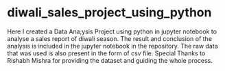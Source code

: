 # diwali_sales_project_using_python
Here I created a Data Ana;ysis Project using python in jupyter notebook to analyse a sales report of diwali season. The result and conclusion of the analysis is included in the jupyter notebook in the repository. The raw data that was used is also present in the form of csv file.
Special Thanks to Rishabh Mishra for providing the dataset and guiding the whole process.
